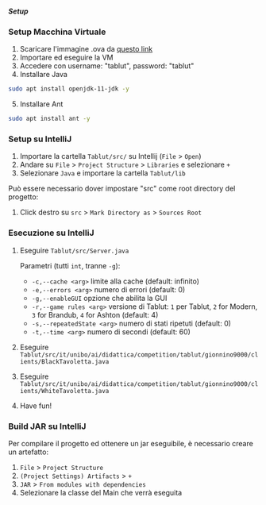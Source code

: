 ##### Setup

### Setup Macchina Virtuale
1. Scaricare l'immagine .ova da [questo link](https://liveunibo-my.sharepoint.com/:u:/g/personal/andrea_giovine_unibo_it/Eb_-2bR2YNtAs_F7D2i8jFkBY0KWWKfjNIY4-AoGMwVHFA)
2. Importare ed eseguire la VM
3. Accedere con username: "tablut", password: "tablut"
4. Installare Java
  ```bash
  sudo apt install openjdk-11-jdk -y
  ```
5. Installare Ant
  ```bash
  sudo apt install ant -y
  ```

### Setup su IntelliJ
1. Importare la cartella `Tablut/src/` su Intellij (`File` > `Open`)
2. Andare su `File` > `Project Structure` > `Libraries` e selezionare `+`
3. Selezionare `Java` e importare la cartella `Tablut/lib`

Può essere necessario dover impostare "src" come root directory del progetto:
1. Click destro su `src` > `Mark Directory as` > `Sources Root`


### Esecuzione su IntelliJ
1. Eseguire `Tablut/src/Server.java`

   Parametri (tutti `int`, tranne `-g`):

    - `-c,--cache <arg>`          limite alla cache (default: infinito)
    - `-e,--errors <arg>`         numero di errori (default: 0)
    - `-g,--enableGUI`            opzione che abilita la GUI
    - `-r,--game rules <arg>`     versione di Tablut: `1` per Tablut, `2`
      for Modern, `3` for Brandub, `4` for Ashton
      (default: 4)
    - `-s,--repeatedState <arg>`  numero di stati ripetuti (default: 0)
    - `-t,--time <arg>`           numero di secondi (default: 60)

2. Eseguire `Tablut/src/it/unibo/ai/didattica/competition/tablut/gionnino9000/clients/BlackTavoletta.java`
3. Eseguire `Tablut/src/it/unibo/ai/didattica/competition/tablut/gionnino9000/clients/WhiteTavoletta.java`
4. Have fun!

### Build JAR su IntelliJ
Per compilare il progetto ed ottenere un jar eseguibile, è necessario creare un artefatto:
1. `File` > `Project Structure`
2. `(Project Settings) Artifacts` > `+`
3. `JAR` > `From modules with dependencies`
4. Selezionare la classe del Main che verrà eseguita
